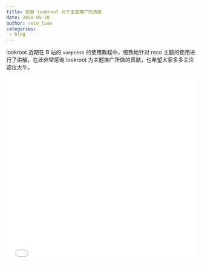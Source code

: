 ```yaml
---
title: 感谢 lookroot 对于主题推广的贡献
date: 2020-05-28
author: reco_luan
categories:
 - blog
---
```


lookroot 近期在 B 站的 `vuepress` 的使用教程中，细致地针对 reco 主题的使用进行了讲解，在此非常感谢 lookroot 为主题推广所做的贡献，也希望大家多多关注这位大牛。

<iframe src="//player.bilibili.com/player.html?aid=583145008&cid=191619036&page=1&danmaku=0" allowfullscreen="allowfullscreen" width="100%" height="500" scrolling="no" frameborder="0" sandbox="allow-top-navigation allow-same-origin allow-forms allow-scripts"></iframe>